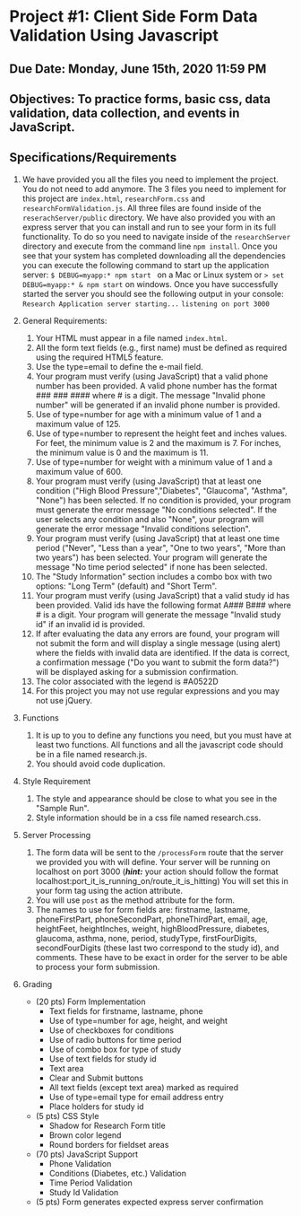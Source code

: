 # Project #1: Client Side Form Data Validation Using Javascript 

## Due Date: Monday, June 15th, 2020 11:59 PM
## Objectives: To practice forms, basic css, data validation, data collection, and events in JavaScript.
## Specifications/Requirements
1. We have provided you all the files you need to implement the project. You do not need to add anymore. The 3 files you need to implement for this project are `index.html`, `researchForm.css` and `researchFormValidation.js`. All three files are found inside of the `reserachServer/public` directory. We have also provided you with an express server that you can install and run to see your form in its full functionality. To do so you need to navigate inside of the `researchServer` directory and execute from the command line `npm install`. Once you see that your system has completed downloading all the dependencies you can execute the following command to start up the application server: `$ DEBUG=myapp:* npm start
` on a Mac or Linux system or `> set DEBUG=myapp:* & npm start` on windows. Once you have successfully started the server you should see the following output in your console:
`Research Application server starting...`
`listening on port 3000`

2. General Requirements:
  
    1. Your HTML must appear in a file named `index.html`.
    2. All the form text fields (e.g., first name) must be defined as required using the required HTML5 feature.
    3. Use the type=email to define the e-mail field.
    4. Your program must verify (using JavaScript) that a valid phone number has been provided. A valid phone number has the format ### ### #### where # is a digit. The message "Invalid phone number" will be generated if an invalid phone number is provided.
    5. Use of type=number for age with a minimum value of 1 and a maximum value of 125.
    6. Use of type=number to represent the height feet and inches values. For feet, the minimum value is 2 and the maximum is 7. For inches, the minimum value is 0 and the maximum is 11. 
    7. Use of type=number for weight with a minimum value of 1 and a maximum value of 600.
    8. Your program must verify (using JavaScript) that at least one condition ("High Blood Pressure","Diabetes", "Glaucoma", "Asthma", "None") has been selected. If no condition is provided, your program must generate the error message "No conditions selected". If the user selects any condition and also "None", your program will generate the error message "Invalid conditions selection".
    9. Your program must verify (using JavaScript) that at least one time period ("Never", "Less than a year", "One to two years", "More than two years") has been selected. Your program will generate the message "No time period selected" if none has been selected.
    10. The "Study Information" section includes a combo box with two options: "Long Term" (default) and "Short Term".
    11. Your program must verify (using JavaScript) that a valid study id has been provided. Valid ids have the following format A### B### where # is a digit. Your program will generate the message "Invalid study id" if an invalid id is provided.
    12. If after evaluating the data any errors are found, your program will not submit the form and will display a single message (using alert) where the fields with invalid data are identified. If the data is correct, a confirmation message ("Do you want to submit the form data?") will be displayed asking for a submission confirmation.
    13. The color associated with the legend is #A0522D
    14. For this project you may not use regular expressions and you may not use jQuery.
3. Functions
    1. It is up to you to define any functions you need, but you must have at least two functions. All functions and all the javascript code should be in a file named research.js.
    2. You should avoid code duplication.
4. Style Requirement
    1. The style and appearance should be close to what you see in the "Sample Run".
    2. Style information should be in a css file named research.css.
5. Server Processing
    1. The form data will be sent to the `/processForm` route that the server we provided you with will define. Your server will be running on localhost on port 3000 (***hint:*** your action should follow the format localhost:port_it_is_running_on/route_it_is_hitting) You will set this in your form tag using the action attribute.
    2. You will use `post` as the method attribute for the form.
    3. The names to use for form fields are: firstname, lastname, phoneFirstPart, phoneSecondPart, phoneThirdPart, email, age, heightFeet, heightInches, weight, highBloodPressure, diabetes, glaucoma, asthma, none, period, studyType, firstFourDigits, secondFourDigits (these last two correspond to the study id), and comments. These have to be exact in order for the server to be able to process your form submission.
6. Grading
    * (20 pts) Form Implementation
        - Text fields for firstname, lastname, phone
        - Use of type=number for age, height, and weight
        - Use of checkboxes for conditions
        - Use of radio buttons for time period
        - Use of combo box for type of study
        - Use of text fields for study id
        - Text area
        - Clear and Submit buttons
        - All text fields (except text area) marked as required
        - Use of type=email type for email address entry
        - Place holders for study id
    * (5 pts) CSS Style
        - Shadow for Research Form title
        - Brown color legend
        - Round borders for fieldset areas
    * (70 pts) JavaScript Support
        - Phone Validation
        - Conditions (Diabetes, etc.) Validation
        - Time Period Validation
        - Study Id Validation
    * (5 pts) Form generates expected express server confirmation
